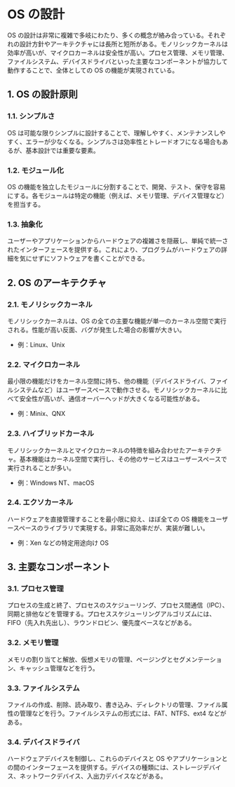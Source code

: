 # OS の設計

OS の設計は非常に複雑で多岐にわたり、多くの概念が絡み合っている。それぞれの設計方針やアーキテクチャには長所と短所がある。モノリシックカーネルは効率が高いが、マイクロカーネルは安全性が高い。プロセス管理、メモリ管理、ファイルシステム、デバイスドライバといった主要なコンポーネントが協力して動作することで、全体としての OS の機能が実現されている。

## 1. OS の設計原則

### 1.1. シンプルさ

OS は可能な限りシンプルに設計することで、理解しやすく、メンテナンスしやすく、エラーが少なくなる。シンプルさは効率性とトレードオフになる場合もあるが、基本設計では重要な要素。

### 1.2. モジュール化

OS の機能を独立したモジュールに分割することで、開発、テスト、保守を容易にする。各モジュールは特定の機能（例えば、メモリ管理、デバイス管理など）を担当する。

### 1.3. 抽象化

ユーザーやアプリケーションからハードウェアの複雑さを隠蔽し、単純で統一されたインターフェースを提供する。これにより、プログラムがハードウェアの詳細を気にせずにソフトウェアを書くことができる。

## 2. OS のアーキテクチャ

### 2.1. モノリシックカーネル

モノリシックカーネルは、OS の全ての主要な機能が単一のカーネル空間で実行される。性能が高い反面、バグが発生した場合の影響が大きい。

- 例：Linux、Unix

### 2.2. マイクロカーネル

最小限の機能だけをカーネル空間に持ち、他の機能（デバイスドライバ、ファイルシステムなど）はユーザースペースで動作させる。モノリシックカーネルに比べて安全性が高いが、通信オーバーヘッドが大きくなる可能性がある。

- 例：Minix、QNX

### 2.3. ハイブリッドカーネル

モノリシックカーネルとマイクロカーネルの特徴を組み合わせたアーキテクチャ。基本機能はカーネル空間で実行し、その他のサービスはユーザースペースで実行されることが多い。

- 例：Windows NT、macOS

### 2.4. エクソカーネル

ハードウェアを直接管理することを最小限に抑え、ほぼ全ての OS 機能をユーザースペースのライブラリで実現する。非常に高効率だが、実装が難しい。

- 例：Xen などの特定用途向け OS

## 3. 主要なコンポーネント

### 3.1. プロセス管理

プロセスの生成と終了、プロセスのスケジューリング、プロセス間通信（IPC）、同期と排他などを管理する。プロセススケジューリングアルゴリズムには、FIFO（先入れ先出し）、ラウンドロビン、優先度ベースなどがある。

### 3.2. メモリ管理

メモリの割り当てと解放、仮想メモリの管理、ページングとセグメンテーション、キャッシュ管理などを行う。

### 3.3. ファイルシステム

ファイルの作成、削除、読み取り、書き込み、ディレクトリの管理、ファイル属性の管理などを行う。ファイルシステムの形式には、FAT、NTFS、ext4 などがある。

### 3.4. デバイスドライバ

ハードウェアデバイスを制御し、これらのデバイスと OS やアプリケーションとの間のインターフェースを提供する。デバイスの種類には、ストレージデバイス、ネットワークデバイス、入出力デバイスなどがある。
